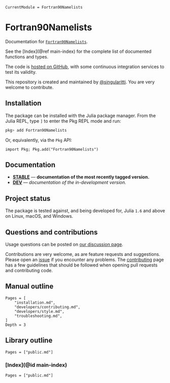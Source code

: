 ```@meta
CurrentModule = Fortran90Namelists
```

# Fortran90Namelists

Documentation for [`Fortran90Namelists`](https://github.com/singularitti/Fortran90Namelists.jl).

See the [Index](@ref main-index) for the complete list of documented functions
and types.

The code is [hosted on GitHub](https://github.com/singularitti/Fortran90Namelists.jl),
with some continuous integration services to test its validity.

This repository is created and maintained by [@singularitti](https://github.com/singularitti).
You are very welcome to contribute.

## Installation

The package can be installed with the Julia package manager.
From the Julia REPL, type `]` to enter the Pkg REPL mode and run:

```julia
pkg> add Fortran90Namelists
```

Or, equivalently, via the `Pkg` API:

```@repl
import Pkg; Pkg.add("Fortran90Namelists")
```

## Documentation

- [**STABLE**](https://singularitti.github.io/Fortran90Namelists.jl/stable) — **documentation of the most recently tagged version.**
- [**DEV**](https://singularitti.github.io/Fortran90Namelists.jl/dev) — _documentation of the in-development version._

## Project status

The package is tested against, and being developed for, Julia `1.6` and above on Linux,
macOS, and Windows.

## Questions and contributions

Usage questions can be posted on
[our discussion page](https://github.com/singularitti/Fortran90Namelists.jl/discussions).

Contributions are very welcome, as are feature requests and suggestions. Please open an
[issue](https://github.com/singularitti/Fortran90Namelists.jl/issues)
if you encounter any problems. The [contributing](@ref) page has
a few guidelines that should be followed when opening pull requests and contributing code.

## Manual outline

```@contents
Pages = [
    "installation.md",
    "developers/contributing.md",
    "developers/style.md",
    "troubleshooting.md",
]
Depth = 3
```

## Library outline

```@contents
Pages = ["public.md"]
```

### [Index](@id main-index)

```@index
Pages = ["public.md"]
```
